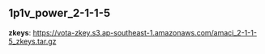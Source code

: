## 1p1v_power_2-1-1-5

**zkeys**: <https://vota-zkey.s3.ap-southeast-1.amazonaws.com/amaci_2-1-1-5_zkeys.tar.gz>
